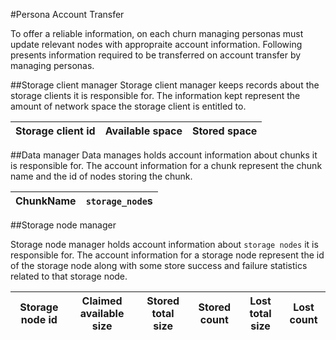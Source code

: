 #Persona Account Transfer

To offer a reliable information, on each churn managing personas must update relevant nodes with appropraite account information. Following presents information required to be transferred on account transfer by managing personas.


##Storage client manager
Storage client manager keeps records about the storage clients it is responsible for. The information kept represent the amount of network space the storage client is entitled to.

| Storage client id | Available space | Stored space |
| ------------------| --------------- | ------------ |

##Data manager
Data manages holds account information about chunks it is responsible for. The account information for a chunk represent the chunk name and the id of nodes storing the chunk.

| ChunkName | `storage_node`s |
| --------- | --------------- |

##Storage node manager

Storage node manager holds account information about `storage nodes` it is responsible for. The account information for a storage node represent the id of the storage node along with some store success and failure statistics related to that storage node.

| Storage node id | Claimed available size | Stored total size | Stored count | Lost total size | Lost count |
| ----------------| ---------------------- | ----------------- | ------------ | --------------- | ---------- |

